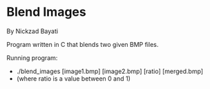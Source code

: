 # Blend Images
By Nickzad Bayati

Program written in C that blends two given BMP files.

Running program:
- ./blend_images [image1.bmp] [image2.bmp] [ratio] [merged.bmp]  
- (where ratio is a value between 0 and 1) 
